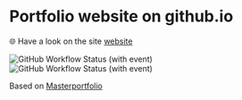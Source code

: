 
# Portfolio website on github.io

🌐 Have a look on the site [website](https://sagarpanda.com/)

![GitHub Workflow Status (with event)](https://img.shields.io/github/actions/workflow/status/sagarkrp/sagarkrp.github.io/react.yml?logo=github&label=Action)
![GitHub Workflow Status (with event)](https://img.shields.io/github/actions/workflow/status/sagarkrp/sagarkrp.github.io/react.yml?style=Plastic%20&logo=Github%20actions&label=build&link=sagarkrp.github.io&link=sagarkrp.medium.com)

Based on <a href="https://github.com/ashutosh1919/masterPortfolio"> Masterportfolio </a>
